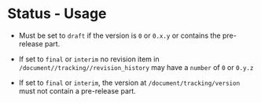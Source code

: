 # Status - Usage

* Must be set to `draft` if the version is `0` or `0.x.y` or contains the
  pre-release part.

* If set to `final` or `interim` no revision item
  in `/document//tracking//revision_history` may have a `number` of `0`
  or `0.y.z`

* If set to `final` or `interim`, the version at `/document/tracking/version`
  must not contain a pre-release part.
